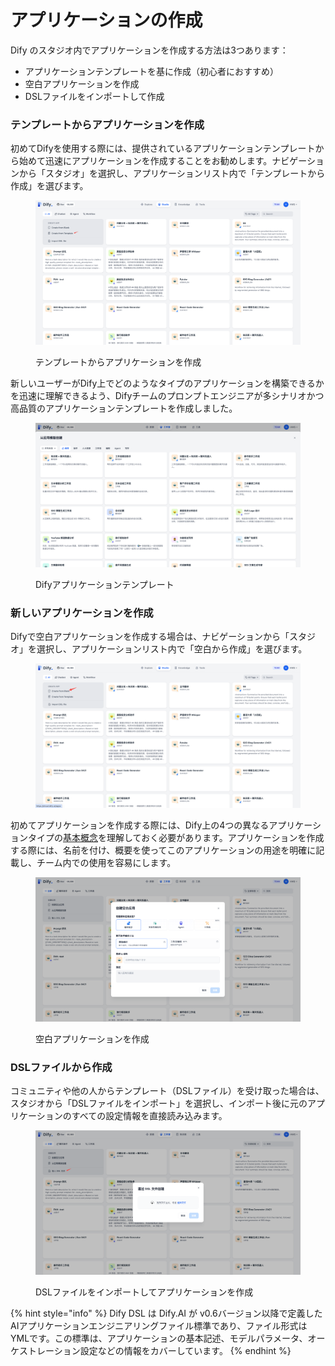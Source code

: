 # アプリケーションの作成

Dify のスタジオ内でアプリケーションを作成する方法は3つあります：

* アプリケーションテンプレートを基に作成（初心者におすすめ）
* 空白アプリケーションを作成
* DSLファイルをインポートして作成

### テンプレートからアプリケーションを作成

初めてDifyを使用する際には、提供されているアプリケーションテンプレートから始めて迅速にアプリケーションを作成することをお勧めします。ナビゲーションから「スタジオ」を選択し、アプリケーションリスト内で「テンプレートから作成」を選びます。

<figure><img src="../../.gitbook/assets/image (168).png" alt=""><figcaption><p>テンプレートからアプリケーションを作成</p></figcaption></figure>

新しいユーザーがDify上でどのようなタイプのアプリケーションを構築できるかを迅速に理解できるよう、Difyチームのプロンプトエンジニアが多シナリオかつ高品質のアプリケーションテンプレートを作成しました。

<figure><img src="../../.gitbook/assets/image (169).png" alt=""><figcaption><p>Difyアプリケーションテンプレート</p></figcaption></figure>

### 新しいアプリケーションを作成

Difyで空白アプリケーションを作成する場合は、ナビゲーションから「スタジオ」を選択し、アプリケーションリスト内で「空白から作成」を選びます。

<figure><img src="../../.gitbook/assets/image (167).png" alt=""><figcaption></figcaption></figure>

初めてアプリケーションを作成する際には、Dify上の4つの異なるアプリケーションタイプの[基本概念](./#application\_type)を理解しておく必要があります。アプリケーションを作成する際には、名前を付け、概要を使ってこのアプリケーションの用途を明確に記載し、チーム内での使用を容易にします。

<figure><img src="../../.gitbook/assets/image (170).png" alt=""><figcaption><p>空白アプリケーションを作成</p></figcaption></figure>

### DSLファイルから作成

コミュニティや他の人からテンプレート（DSLファイル）を受け取った場合は、スタジオから「DSLファイルをインポート」を選択し、インポート後に元のアプリケーションのすべての設定情報を直接読み込みます。

<figure><img src="../../.gitbook/assets/image (172).png" alt=""><figcaption><p>DSLファイルをインポートしてアプリケーションを作成</p></figcaption></figure>

{% hint style="info" %}
Dify DSL は Dify.AI が v0.6バージョン以降で定義したAIアプリケーションエンジニアリングファイル標準であり、ファイル形式はYMLです。この標準は、アプリケーションの基本記述、モデルパラメータ、オーケストレーション設定などの情報をカバーしています。
{% endhint %}